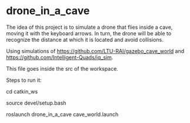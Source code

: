 # drone_in_a_cave
The idea of ​​this project is to simulate a drone that flies inside a cave, moving it with the keyboard arrows. In turn, the drone will be able to recognize the distance at which it is located and avoid collisions.

Using simulations of https://github.com/LTU-RAI/gazebo_cave_world and https://github.com/Intelligent-Quads/iq_sim.

This file goes inside the src of the workspace.

Steps to run it: 

cd catkin_ws

source devel/setup.bash

roslaunch drone_in_a_cave cave_world.launch
